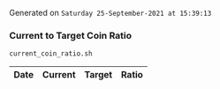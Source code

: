 Generated on `Saturday 25-September-2021 at 15:39:13`

### Current to Target Coin Ratio
`current_coin_ratio.sh`

Date|Current|Target|Ratio
---|---|---|---
